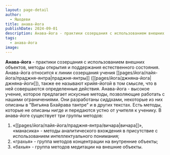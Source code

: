 ```yaml
---
layout: page-detail
author:
  - Яшодеви
title: анава-йога
publishDate: 2024-09-01
description: Анава-йога - практики созерцания с использованием внешних объектов, методы открытия и поддержания естественного состояния.
tags:
  - анава-йога
image:
---
```

**Анава-йога** - практики созерцания с использованием внешних объектов, методы открытия и поддержания естественного состояния. Анава-йога относится к линии созерцания учения [[pages/йога/лайя-йога/праджня-янтра|праджня-янтры]] ([[pages/йога/джняна-йога|джняна-йоги]]), также ее называют крийя-йогой в том смысле, что в ней совершаются определенные действия. Анава-йога - высокое учение, которое предлагает искусные методы, позволяющие работать с нашими ограничениями. Они разработаны сиддхами, некоторые из них описаны в "Вигьяна Бхайрава тантре" и в других текстах. Есть методы, которые не описаны нигде и передаются устно от учителя к ученику.
В анава-йоге существует три группы методов:
1) «[[pages/йога/лайя-йога/праджня-янтра/вичара|вичара]]», «манасика» - методы аналитического вхождения в присутствие с использованием интеллектуального понимания;
2) «грахья» - группа методов концентрации на внутренние объекты;
3) «бахья» - группа методов медитации на внешние объекты.

